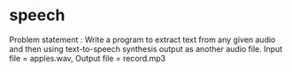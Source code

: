 # speech
Problem statement : Write a program to extract text from any given audio and then using text-to-speech synthesis output as another audio file.
Input file = apples.wav,
Output file = record.mp3
